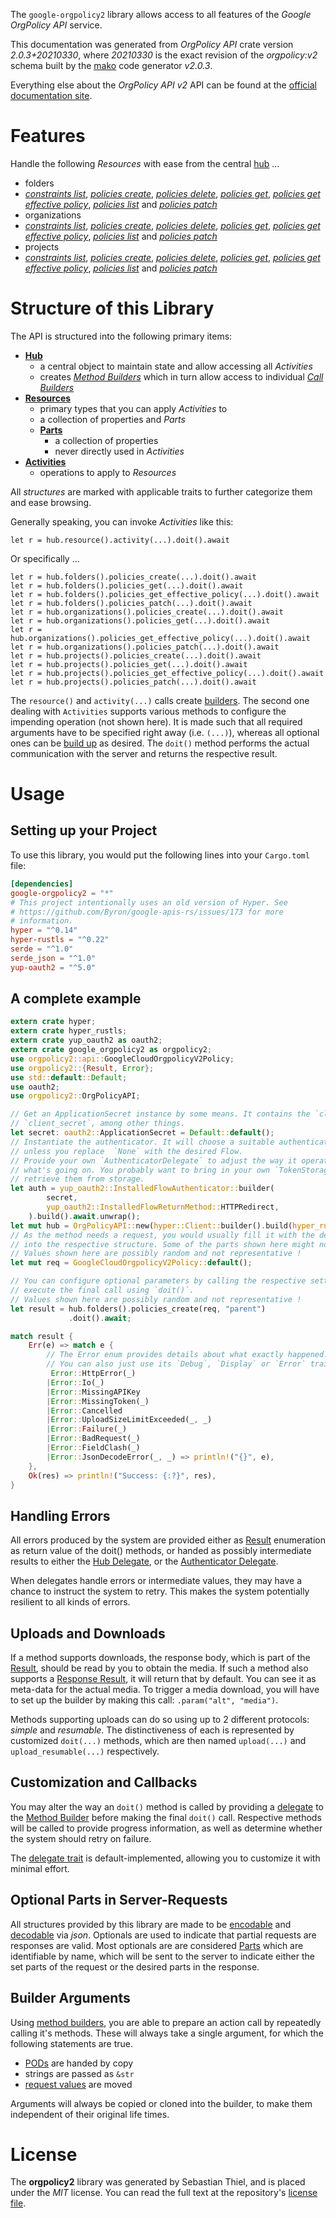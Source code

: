 <!---
DO NOT EDIT !
This file was generated automatically from 'src/mako/api/README.md.mako'
DO NOT EDIT !
-->
The `google-orgpolicy2` library allows access to all features of the *Google OrgPolicy API* service.

This documentation was generated from *OrgPolicy API* crate version *2.0.3+20210330*, where *20210330* is the exact revision of the *orgpolicy:v2* schema built by the [mako](http://www.makotemplates.org/) code generator *v2.0.3*.

Everything else about the *OrgPolicy API* *v2* API can be found at the
[official documentation site](https://cloud.google.com/resource-manager/docs/organization-policy/understanding-constraints).
# Features

Handle the following *Resources* with ease from the central [hub](https://docs.rs/google-orgpolicy2/2.0.3+20210330/google_orgpolicy2/OrgPolicyAPI) ... 

* folders
 * [*constraints list*](https://docs.rs/google-orgpolicy2/2.0.3+20210330/google_orgpolicy2/api::FolderConstraintListCall), [*policies create*](https://docs.rs/google-orgpolicy2/2.0.3+20210330/google_orgpolicy2/api::FolderPolicyCreateCall), [*policies delete*](https://docs.rs/google-orgpolicy2/2.0.3+20210330/google_orgpolicy2/api::FolderPolicyDeleteCall), [*policies get*](https://docs.rs/google-orgpolicy2/2.0.3+20210330/google_orgpolicy2/api::FolderPolicyGetCall), [*policies get effective policy*](https://docs.rs/google-orgpolicy2/2.0.3+20210330/google_orgpolicy2/api::FolderPolicyGetEffectivePolicyCall), [*policies list*](https://docs.rs/google-orgpolicy2/2.0.3+20210330/google_orgpolicy2/api::FolderPolicyListCall) and [*policies patch*](https://docs.rs/google-orgpolicy2/2.0.3+20210330/google_orgpolicy2/api::FolderPolicyPatchCall)
* organizations
 * [*constraints list*](https://docs.rs/google-orgpolicy2/2.0.3+20210330/google_orgpolicy2/api::OrganizationConstraintListCall), [*policies create*](https://docs.rs/google-orgpolicy2/2.0.3+20210330/google_orgpolicy2/api::OrganizationPolicyCreateCall), [*policies delete*](https://docs.rs/google-orgpolicy2/2.0.3+20210330/google_orgpolicy2/api::OrganizationPolicyDeleteCall), [*policies get*](https://docs.rs/google-orgpolicy2/2.0.3+20210330/google_orgpolicy2/api::OrganizationPolicyGetCall), [*policies get effective policy*](https://docs.rs/google-orgpolicy2/2.0.3+20210330/google_orgpolicy2/api::OrganizationPolicyGetEffectivePolicyCall), [*policies list*](https://docs.rs/google-orgpolicy2/2.0.3+20210330/google_orgpolicy2/api::OrganizationPolicyListCall) and [*policies patch*](https://docs.rs/google-orgpolicy2/2.0.3+20210330/google_orgpolicy2/api::OrganizationPolicyPatchCall)
* projects
 * [*constraints list*](https://docs.rs/google-orgpolicy2/2.0.3+20210330/google_orgpolicy2/api::ProjectConstraintListCall), [*policies create*](https://docs.rs/google-orgpolicy2/2.0.3+20210330/google_orgpolicy2/api::ProjectPolicyCreateCall), [*policies delete*](https://docs.rs/google-orgpolicy2/2.0.3+20210330/google_orgpolicy2/api::ProjectPolicyDeleteCall), [*policies get*](https://docs.rs/google-orgpolicy2/2.0.3+20210330/google_orgpolicy2/api::ProjectPolicyGetCall), [*policies get effective policy*](https://docs.rs/google-orgpolicy2/2.0.3+20210330/google_orgpolicy2/api::ProjectPolicyGetEffectivePolicyCall), [*policies list*](https://docs.rs/google-orgpolicy2/2.0.3+20210330/google_orgpolicy2/api::ProjectPolicyListCall) and [*policies patch*](https://docs.rs/google-orgpolicy2/2.0.3+20210330/google_orgpolicy2/api::ProjectPolicyPatchCall)




# Structure of this Library

The API is structured into the following primary items:

* **[Hub](https://docs.rs/google-orgpolicy2/2.0.3+20210330/google_orgpolicy2/OrgPolicyAPI)**
    * a central object to maintain state and allow accessing all *Activities*
    * creates [*Method Builders*](https://docs.rs/google-orgpolicy2/2.0.3+20210330/google_orgpolicy2/client::MethodsBuilder) which in turn
      allow access to individual [*Call Builders*](https://docs.rs/google-orgpolicy2/2.0.3+20210330/google_orgpolicy2/client::CallBuilder)
* **[Resources](https://docs.rs/google-orgpolicy2/2.0.3+20210330/google_orgpolicy2/client::Resource)**
    * primary types that you can apply *Activities* to
    * a collection of properties and *Parts*
    * **[Parts](https://docs.rs/google-orgpolicy2/2.0.3+20210330/google_orgpolicy2/client::Part)**
        * a collection of properties
        * never directly used in *Activities*
* **[Activities](https://docs.rs/google-orgpolicy2/2.0.3+20210330/google_orgpolicy2/client::CallBuilder)**
    * operations to apply to *Resources*

All *structures* are marked with applicable traits to further categorize them and ease browsing.

Generally speaking, you can invoke *Activities* like this:

```Rust,ignore
let r = hub.resource().activity(...).doit().await
```

Or specifically ...

```ignore
let r = hub.folders().policies_create(...).doit().await
let r = hub.folders().policies_get(...).doit().await
let r = hub.folders().policies_get_effective_policy(...).doit().await
let r = hub.folders().policies_patch(...).doit().await
let r = hub.organizations().policies_create(...).doit().await
let r = hub.organizations().policies_get(...).doit().await
let r = hub.organizations().policies_get_effective_policy(...).doit().await
let r = hub.organizations().policies_patch(...).doit().await
let r = hub.projects().policies_create(...).doit().await
let r = hub.projects().policies_get(...).doit().await
let r = hub.projects().policies_get_effective_policy(...).doit().await
let r = hub.projects().policies_patch(...).doit().await
```

The `resource()` and `activity(...)` calls create [builders][builder-pattern]. The second one dealing with `Activities` 
supports various methods to configure the impending operation (not shown here). It is made such that all required arguments have to be 
specified right away (i.e. `(...)`), whereas all optional ones can be [build up][builder-pattern] as desired.
The `doit()` method performs the actual communication with the server and returns the respective result.

# Usage

## Setting up your Project

To use this library, you would put the following lines into your `Cargo.toml` file:

```toml
[dependencies]
google-orgpolicy2 = "*"
# This project intentionally uses an old version of Hyper. See
# https://github.com/Byron/google-apis-rs/issues/173 for more
# information.
hyper = "^0.14"
hyper-rustls = "^0.22"
serde = "^1.0"
serde_json = "^1.0"
yup-oauth2 = "^5.0"
```

## A complete example

```Rust
extern crate hyper;
extern crate hyper_rustls;
extern crate yup_oauth2 as oauth2;
extern crate google_orgpolicy2 as orgpolicy2;
use orgpolicy2::api::GoogleCloudOrgpolicyV2Policy;
use orgpolicy2::{Result, Error};
use std::default::Default;
use oauth2;
use orgpolicy2::OrgPolicyAPI;

// Get an ApplicationSecret instance by some means. It contains the `client_id` and 
// `client_secret`, among other things.
let secret: oauth2::ApplicationSecret = Default::default();
// Instantiate the authenticator. It will choose a suitable authentication flow for you, 
// unless you replace  `None` with the desired Flow.
// Provide your own `AuthenticatorDelegate` to adjust the way it operates and get feedback about 
// what's going on. You probably want to bring in your own `TokenStorage` to persist tokens and
// retrieve them from storage.
let auth = yup_oauth2::InstalledFlowAuthenticator::builder(
        secret,
        yup_oauth2::InstalledFlowReturnMethod::HTTPRedirect,
    ).build().await.unwrap();
let mut hub = OrgPolicyAPI::new(hyper::Client::builder().build(hyper_rustls::HttpsConnector::with_native_roots()), auth);
// As the method needs a request, you would usually fill it with the desired information
// into the respective structure. Some of the parts shown here might not be applicable !
// Values shown here are possibly random and not representative !
let mut req = GoogleCloudOrgpolicyV2Policy::default();

// You can configure optional parameters by calling the respective setters at will, and
// execute the final call using `doit()`.
// Values shown here are possibly random and not representative !
let result = hub.folders().policies_create(req, "parent")
             .doit().await;

match result {
    Err(e) => match e {
        // The Error enum provides details about what exactly happened.
        // You can also just use its `Debug`, `Display` or `Error` traits
         Error::HttpError(_)
        |Error::Io(_)
        |Error::MissingAPIKey
        |Error::MissingToken(_)
        |Error::Cancelled
        |Error::UploadSizeLimitExceeded(_, _)
        |Error::Failure(_)
        |Error::BadRequest(_)
        |Error::FieldClash(_)
        |Error::JsonDecodeError(_, _) => println!("{}", e),
    },
    Ok(res) => println!("Success: {:?}", res),
}

```
## Handling Errors

All errors produced by the system are provided either as [Result](https://docs.rs/google-orgpolicy2/2.0.3+20210330/google_orgpolicy2/client::Result) enumeration as return value of
the doit() methods, or handed as possibly intermediate results to either the 
[Hub Delegate](https://docs.rs/google-orgpolicy2/2.0.3+20210330/google_orgpolicy2/client::Delegate), or the [Authenticator Delegate](https://docs.rs/yup-oauth2/*/yup_oauth2/trait.AuthenticatorDelegate.html).

When delegates handle errors or intermediate values, they may have a chance to instruct the system to retry. This 
makes the system potentially resilient to all kinds of errors.

## Uploads and Downloads
If a method supports downloads, the response body, which is part of the [Result](https://docs.rs/google-orgpolicy2/2.0.3+20210330/google_orgpolicy2/client::Result), should be
read by you to obtain the media.
If such a method also supports a [Response Result](https://docs.rs/google-orgpolicy2/2.0.3+20210330/google_orgpolicy2/client::ResponseResult), it will return that by default.
You can see it as meta-data for the actual media. To trigger a media download, you will have to set up the builder by making
this call: `.param("alt", "media")`.

Methods supporting uploads can do so using up to 2 different protocols: 
*simple* and *resumable*. The distinctiveness of each is represented by customized 
`doit(...)` methods, which are then named `upload(...)` and `upload_resumable(...)` respectively.

## Customization and Callbacks

You may alter the way an `doit()` method is called by providing a [delegate](https://docs.rs/google-orgpolicy2/2.0.3+20210330/google_orgpolicy2/client::Delegate) to the 
[Method Builder](https://docs.rs/google-orgpolicy2/2.0.3+20210330/google_orgpolicy2/client::CallBuilder) before making the final `doit()` call. 
Respective methods will be called to provide progress information, as well as determine whether the system should 
retry on failure.

The [delegate trait](https://docs.rs/google-orgpolicy2/2.0.3+20210330/google_orgpolicy2/client::Delegate) is default-implemented, allowing you to customize it with minimal effort.

## Optional Parts in Server-Requests

All structures provided by this library are made to be [encodable](https://docs.rs/google-orgpolicy2/2.0.3+20210330/google_orgpolicy2/client::RequestValue) and 
[decodable](https://docs.rs/google-orgpolicy2/2.0.3+20210330/google_orgpolicy2/client::ResponseResult) via *json*. Optionals are used to indicate that partial requests are responses 
are valid.
Most optionals are are considered [Parts](https://docs.rs/google-orgpolicy2/2.0.3+20210330/google_orgpolicy2/client::Part) which are identifiable by name, which will be sent to 
the server to indicate either the set parts of the request or the desired parts in the response.

## Builder Arguments

Using [method builders](https://docs.rs/google-orgpolicy2/2.0.3+20210330/google_orgpolicy2/client::CallBuilder), you are able to prepare an action call by repeatedly calling it's methods.
These will always take a single argument, for which the following statements are true.

* [PODs][wiki-pod] are handed by copy
* strings are passed as `&str`
* [request values](https://docs.rs/google-orgpolicy2/2.0.3+20210330/google_orgpolicy2/client::RequestValue) are moved

Arguments will always be copied or cloned into the builder, to make them independent of their original life times.

[wiki-pod]: http://en.wikipedia.org/wiki/Plain_old_data_structure
[builder-pattern]: http://en.wikipedia.org/wiki/Builder_pattern
[google-go-api]: https://github.com/google/google-api-go-client

# License
The **orgpolicy2** library was generated by Sebastian Thiel, and is placed 
under the *MIT* license.
You can read the full text at the repository's [license file][repo-license].

[repo-license]: https://github.com/Byron/google-apis-rsblob/main/LICENSE.md
